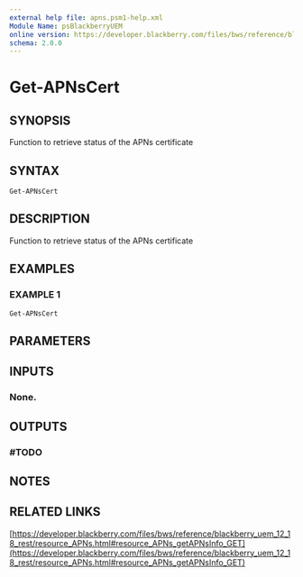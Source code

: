 ```yaml
---
external help file: apns.psm1-help.xml
Module Name: psBlackberryUEM
online version: https://developer.blackberry.com/files/bws/reference/blackberry_uem_12_18_rest/resource_APNs.html#resource_APNs_getAPNsInfo_GET
schema: 2.0.0
---
```


# Get-APNsCert

## SYNOPSIS
Function to retrieve status of the APNs certificate

## SYNTAX

```
Get-APNsCert
```

## DESCRIPTION
Function to retrieve status of the APNs certificate

## EXAMPLES

### EXAMPLE 1
```
Get-APNsCert
```

## PARAMETERS

## INPUTS

### None.
## OUTPUTS

### #TODO
## NOTES

## RELATED LINKS

[https://developer.blackberry.com/files/bws/reference/blackberry_uem_12_18_rest/resource_APNs.html#resource_APNs_getAPNsInfo_GET](https://developer.blackberry.com/files/bws/reference/blackberry_uem_12_18_rest/resource_APNs.html#resource_APNs_getAPNsInfo_GET)

